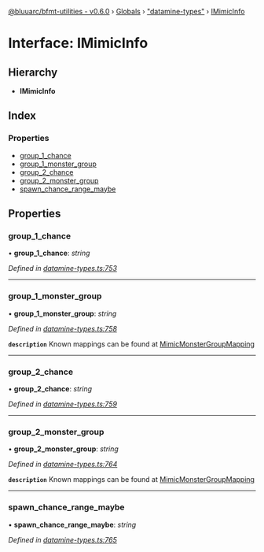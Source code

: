 [@bluuarc/bfmt-utilities - v0.6.0](../README.md) › [Globals](../globals.md) › ["datamine-types"](../modules/_datamine_types_.md) › [IMimicInfo](_datamine_types_.imimicinfo.md)

# Interface: IMimicInfo

## Hierarchy

* **IMimicInfo**

## Index

### Properties

* [group_1_chance](_datamine_types_.imimicinfo.md#group_1_chance)
* [group_1_monster_group](_datamine_types_.imimicinfo.md#group_1_monster_group)
* [group_2_chance](_datamine_types_.imimicinfo.md#group_2_chance)
* [group_2_monster_group](_datamine_types_.imimicinfo.md#group_2_monster_group)
* [spawn_chance_range_maybe](_datamine_types_.imimicinfo.md#spawn_chance_range_maybe)

## Properties

###  group_1_chance

• **group_1_chance**: *string*

*Defined in [datamine-types.ts:753](https://github.com/BluuArc/bfmt-utilities/blob/master/src/datamine-types.ts#L753)*

___

###  group_1_monster_group

• **group_1_monster_group**: *string*

*Defined in [datamine-types.ts:758](https://github.com/BluuArc/bfmt-utilities/blob/master/src/datamine-types.ts#L758)*

**`description`** Known mappings can be found at [MimicMonsterGroupMapping](../modules/_datamine_types_.md#const-mimicmonstergroupmapping)

___

###  group_2_chance

• **group_2_chance**: *string*

*Defined in [datamine-types.ts:759](https://github.com/BluuArc/bfmt-utilities/blob/master/src/datamine-types.ts#L759)*

___

###  group_2_monster_group

• **group_2_monster_group**: *string*

*Defined in [datamine-types.ts:764](https://github.com/BluuArc/bfmt-utilities/blob/master/src/datamine-types.ts#L764)*

**`description`** Known mappings can be found at [MimicMonsterGroupMapping](../modules/_datamine_types_.md#const-mimicmonstergroupmapping)

___

###  spawn_chance_range_maybe

• **spawn_chance_range_maybe**: *string*

*Defined in [datamine-types.ts:765](https://github.com/BluuArc/bfmt-utilities/blob/master/src/datamine-types.ts#L765)*
